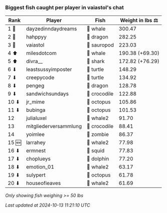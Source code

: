 ### Biggest fish caught per player in vaiastol's chat
| Rank | Player | Fish | Weight in lbs ⚖️ |
|------|--------|-----------|---------|
| 1 🥇  | dayzedinndaydreams | 🐳 whale | 300.47 |
| 2 🥈  | hahppyy | 🐉 dragon | 282.25 |
| 3 🥉  | vaiastol | 🦕 sauropod | 223.03 |
| 4 ⬆ | milesdotcom | 🐳 whale | 190.38 (+69.30) |
| 5 ⬆ | divra__ | 🦈 shark | 172.82 (+76.29) |
| 6 ⬇ | leastsussyimposter | 🐢 turtle | 148.29 |
| 7 ⬇ | creepycode | 🐢 turtle | 134.92 |
| 8 ⬇ | pengeg | 🐉 dragon | 128.78 |
| 9 ⬇ | sandwichsundays | 🐊 crocodile | 122.88 |
| 10 ⬇ | jr_mime | 🐙 octopus | 105.86 |
| 11 ⬇ | bubinga | 🐙 octopus | 101.53 |
| 12  | julialuxel | 🐋 whale2 | 91.70 |
| 13  | mitgliederversammlung | 🐊 crocodile | 88.41 |
| 14  | yoimlee | 🧟 zombie | 86.37 |
| 15 🆕 | larrahey | 🐋 whale2 | 77.98 |
| 16 ⬇ | ermnest | 🦑 squid | 77.83 |
| 17 ⬇ | choplueys | 🐬 dolphin | 77.20 |
| 18 ⬇ | emotion_01 | 🐋 whale2 | 63.17 |
| 19 ⬇ | sulypert | 🐙 octopus | 61.78 |
| 20 ⬇ | houseofieaves | 🐋 whale2 | 61.69 |

_Only showing fish weighing >= 50 lbs_

_Last updated at 2024-10-13 11:21:10 UTC_